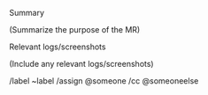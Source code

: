 Summary

(Summarize the purpose of the MR)

Relevant logs/screenshots

(Include any relevant logs/screenshots)

/label ~label
/assign @someone
/cc @someoneelse
